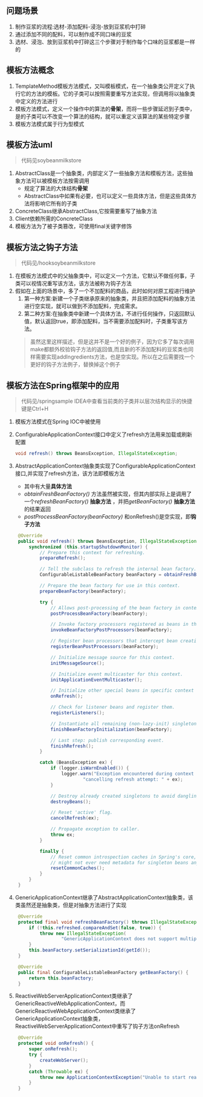 ## 问题场景

1. 制作豆浆的流程:选材-添加配料-浸泡-放到豆浆机中打碎
2. 通过添加不同的配料，可以制作成不同口味的豆浆
3. 选材、浸泡、放到豆浆机中打碎这三个步骤对于制作每个口味的豆浆都是一样的

## 模板方法概念

1. TemplateMethod模板方法模式，又叫模板模式，在一个抽象类公开定义了执行它的方法的模板。它的子类可以按照需要重写方法实现，但调用将以抽象类中定义的方法进行
2. 模板方法模式，定义一个操作中的算法的**骨架**，而将一些步骤延迟到子类中，是的子类可以不改变一个算法的结构，就可以重定义该算法的某些特定步骤
3. 模板方法模式属于行为型模式

## 模板方法uml

> 代码见soybeanmilkstore

1. AbstractClass是一个抽象类，内部定义了一些抽象方法和模板方法，这些抽象方法可以被模板方法按需调用
   * 规定了算法的大体结构**骨架**
   * AbstractClass中如果有必要，也可以定义一些具体方法，但是这些具体方法将影响它所有的子类
2. ConcreteClass继承AbstractClass,它按需要重写了抽象方法
3. Client依赖所需的ConcreteClass
4. 模板方法为了被子类篡改，可使用final关键字修饰

## 模板方法之钩子方法

> 代码见/hooksoybeanmilkstore

1. 在模板方法模式中的父抽象类中，可以定义一个方法，它默认不做任何事，子类可以视情况重写该方法，该方法被称为钩子方法
2. 假如在上面的场景中，多了一个不加配料的商品，此时如何对原工程进行维护
   1. 第一种方案:新建一个子类继承原来的抽象类，并且把添加配料的抽象方法进行空实现，就可以做到不添加配料，完成需求。
   2. 第二种方案:在抽象类中新建一个具体方法，不进行任何操作，只返回默认值，默认返回true，即添加配料，当不需要添加配料时，子类重写该方法。
   > 虽然这里这样描述，但是这并不是一个好的例子，因为它多了每次调用make都额外校验钩子方法的返回值,而且新的不添加配料的豆浆类也同样需要实现addIngredients方法，也是空实现。所以在之后需要找一个更好的钩子方法例子，替换掉这个例子

## 模板方法在Spring框架中的应用

> 代码见/springsample
> IDEA中查看当前类的子类并以层次结构显示的快捷键是Ctrl+H

1. 模板方法模式在Spring IOC中被使用
2. ConfigurableApplicationContext接口中定义了refresh方法用来加载或刷新配置
   ```java
   void refresh() throws BeansException, IllegalStateException;
   ```
3. AbstractApplicationContext抽象类实现了ConfigurableApplicationContext接口,并实现了refresh方法，该方法即模板方法
   * 其中有大量**具体方法**
   * *obtainFreshBeanFactory()* 方法虽然被实现，但其内部实际上是调用了一个*refreshBeanFactory()* **抽象方法** ，并把*getBeanFactory()* **抽象方法**的结果返回
   * *postProcessBeanFactory(beanFactory)* 和onRefresh()是空实现，即**钩子方法**
   ```java
    @Override
   	public void refresh() throws BeansException, IllegalStateException {
   		synchronized (this.startupShutdownMonitor) {
   			// Prepare this context for refreshing.
   			prepareRefresh();
   
   			// Tell the subclass to refresh the internal bean factory.
   			ConfigurableListableBeanFactory beanFactory = obtainFreshBeanFactory();
   
   			// Prepare the bean factory for use in this context.
   			prepareBeanFactory(beanFactory);
   
   			try {
   				// Allows post-processing of the bean factory in context subclasses.
   				postProcessBeanFactory(beanFactory);
   
   				// Invoke factory processors registered as beans in the context.
   				invokeBeanFactoryPostProcessors(beanFactory);
   
   				// Register bean processors that intercept bean creation.
   				registerBeanPostProcessors(beanFactory);
   
   				// Initialize message source for this context.
   				initMessageSource();
   
   				// Initialize event multicaster for this context.
   				initApplicationEventMulticaster();
   
   				// Initialize other special beans in specific context subclasses.
   				onRefresh();
   
   				// Check for listener beans and register them.
   				registerListeners();
   
   				// Instantiate all remaining (non-lazy-init) singletons.
   				finishBeanFactoryInitialization(beanFactory);
   
   				// Last step: publish corresponding event.
   				finishRefresh();
   			}
   
   			catch (BeansException ex) {
   				if (logger.isWarnEnabled()) {
   					logger.warn("Exception encountered during context initialization - " +
   							"cancelling refresh attempt: " + ex);
   				}
   
   				// Destroy already created singletons to avoid dangling resources.
   				destroyBeans();
   
   				// Reset 'active' flag.
   				cancelRefresh(ex);
   
   				// Propagate exception to caller.
   				throw ex;
   			}
   
   			finally {
   				// Reset common introspection caches in Spring's core, since we
   				// might not ever need metadata for singleton beans anymore...
   				resetCommonCaches();
   			}
   		}
   	}
   ```

4. GenericApplicationContext继承了AbstractApplicationContext抽象类，该类虽然还是抽象类，但是对抽象方法进行了实现
   ```java
    @Override
   	protected final void refreshBeanFactory() throws IllegalStateException {
   		if (!this.refreshed.compareAndSet(false, true)) {
   			throw new IllegalStateException(
   					"GenericApplicationContext does not support multiple refresh attempts: just call 'refresh' once");
   		}
   		this.beanFactory.setSerializationId(getId());
   	}
   
    @Override
   	public final ConfigurableListableBeanFactory getBeanFactory() {
   		return this.beanFactory;
   	}
   ```

5. ReactiveWebServerApplicationContext类继承了GenericReactiveWebApplicationContext，而GenericReactiveWebApplicationContext类继承了GenericApplicationContext抽象类，ReactiveWebServerApplicationContext中重写了钩子方法onRefresh
   ```java
   	@Override
   	protected void onRefresh() {
   		super.onRefresh();
   		try {
   			createWebServer();
   		}
   		catch (Throwable ex) {
   			throw new ApplicationContextException("Unable to start reactive web server", ex);
   		}
   	}
   ```